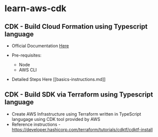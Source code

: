 # learn-aws-cdk

## CDK - Build Cloud Formation using Typescript language
- Official Documentation [Here](https://cdkworkshop.com/20-typescript.html)
- Pre-requisites:
  - Node
  - AWS CLI

 - Detailed Steps Here [[basics-instructions.md]]

## CDK - Build SDK via Terraform using Typescript language
* Create AWS Infrastructure using Terraform written in TypeScript langugage using CDK tool provided by AWS
* Reference instructions - https://developer.hashicorp.com/terraform/tutorials/cdktf/cdktf-install
